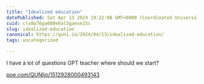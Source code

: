 ```yaml
---
title: "Idealized education"
datePublished: Sat Apr 13 2024 19:22:08 GMT+0000 (Coordinated Universal Time)
cuid: clv8w76ga000e0al5gaexe15c
slug: idealized-education
canonical: https://quni.io/2024/04/13/idealized-education/
tags: uncategorized

---
```


I have a lot of questions GPT teacher where should we start?

[poe.com/QUNIio/1512928000493143](https://poe.com/QUNIio/1512928000493143)